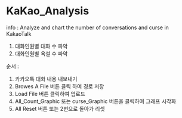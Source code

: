 # KaKao_Analysis
info : 
Analyze and chart the number of conversations and curse in KakaoTalk

1. 대화인원별 대화 수 파악
2. 대화인원별 욕설 수 파악

순서 : 
1. 카카오톡 대화 내용 내보내기
2. Browes A File 버튼 클릭 하여 경로 저장
3. Load File 버튼 클릭하여 업로드
4. All_Count_Graphic 또는 curse_Graphic 버튼을 클릭하여 그래프 시각화
5. All Reset 버튼 또는 2번으로 돌아가 리셋
